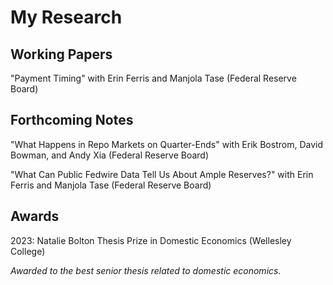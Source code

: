 # My Research

## Working Papers
"Payment Timing" with Erin Ferris and Manjola Tase (Federal Reserve Board)

## Forthcoming Notes
"What Happens in Repo Markets on Quarter-Ends" with Erik Bostrom, David Bowman, and Andy Xia (Federal Reserve Board)

"What Can Public Fedwire Data Tell Us About Ample Reserves?" with Erin Ferris and Manjola Tase (Federal Reserve Board)

## Awards
2023: Natalie Bolton Thesis Prize in Domestic Economics (Wellesley College)

   *Awarded to the best senior thesis related to domestic economics.*
